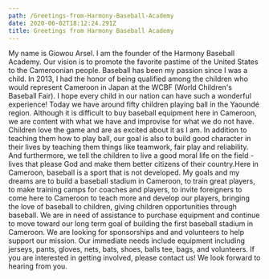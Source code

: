 ```yaml
---
path: /Greetings-from-Harmony-Baseball-Academy
date: 2020-06-02T18:12:24.291Z
title: Greetings from Harmony Baseball Academy
---
```

 My name is Giowou Arsel.  I am the founder of the Harmony Baseball Academy. Our vision is to promote the favorite pastime of the United States to the Cameroonian people.  Baseball has been my passion since I was a child.  In 2013, I had the honor of being qualified among the children who would represent Cameroon in Japan at the WCBF (World Children's Baseball Fair).  I hope every child in our nation can have such a wonderful experience! Today we have around fifty children playing ball in the Yaoundé region.  Although it is difficult to buy baseball equipment here in Cameroon, we are content with what we have and improvise for what we do not have.  Children love the game and are as excited about it as I am.  In addition to teaching them how to play ball, our goal is also to build good character in their lives by teaching them things like teamwork, fair play and reliability.  And furthermore, we tell the children to live a good moral life on the field - lives that please God and make them better citizens of their country.Here in Cameroon, baseball is a sport that is  not developed. My goals and my dreams are to build a baseball stadium in Cameroon, to train great players, to make training camps for coaches and players, to invite foreigners to come here to Cameroon to teach more and develop  our players, bringing the love of baseball to children, giving children opportunities through baseball. We are in need of assistance to purchase equipment and continue to move toward our long term goal of building the first baseball stadium in Cameroon. We are looking for sponsorships and and volunteers to help support our mission. Our immediate needs include equipment including jerseys, pants, gloves, nets, bats, shoes, balls tee, bags, and volunteers. If you are interested in getting involved, please contact us! We look forward to hearing from you.